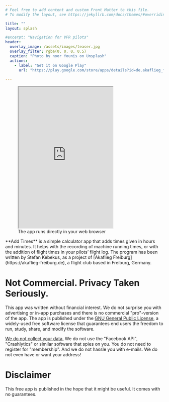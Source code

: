 ```yaml
---
# Feel free to add content and custom Front Matter to this file.
# To modify the layout, see https://jekyllrb.com/docs/themes/#overriding-theme-defaults

title: ""
layout: splash

#excerpt: "Navigation for VFR pilots"
header:
  overlay_image: /assets/images/teaser.jpg
  overlay_filter: rgba(0, 0, 0, 0.5)
  caption: "Photo by noor Younis on Unsplash"
  actions:
    - label: "Get it on Google Play"
      url: "https://play.google.com/store/apps/details?id=de.akaflieg_freiburg.cavok.add_hours_and_minutes"
      
---
```


<figure style="width: 300px" class="align-right">
  <iframe
    src="https://akaflieg-freiburg.github.io/addhoursandminutes/assets/webasm/addhoursandminutes.html"
    width="300" 
    height="450" 
    name="Add Times"
    scrolling="no"
    frameborder="1"
    float="right">
    <p>
      Your browser cannot show embedded frames. You can, however, display the 
      embedded page via: <a 
      href="https://akaflieg-freiburg.github.io/addhoursandminutes/assets/webasm/addhoursandminutes.html">this 
      link</a>.
    </p>
  </iframe>
  <figcaption>
    The app runs directly in your web browser
  </figcaption>
</figure>
**Add Times** is a simple calculator app that adds times given in hours and
minutes. It helps with the recording of machine running times, or with the
addition of flight times in your pilots’ flight log.  The program has been
written by Stefan Kebekus, as a project of [Akaflieg
Freiburg](https://akaflieg-freiburg.de), a flight club based in Freiburg,
Germany.

# Not Commercial. Privacy Taken Seriously.

This app was written without financial interest. We do not surprise you with
advertising or in-app purchases and there is no commercial "pro"-version of the
app. The app is published under the [GNU General Public
License](https://en.wikipedia.org/wiki/GNU_General_Public_License), a
widely-used free software license that guarantees end users the freedom to run,
study, share, and modify the software.

[We do not collect your data.](/addhoursandminutes/privacy) We do not use the
"Facebook API", "Crashlytics" or similar software that spies on you. You do not
need to register for "membership". And we do not hassle you with e-mails. We do
not even have or want your address!

# Disclaimer

This free app is published in the hope that it might be useful. It comes with no
guarantees.
